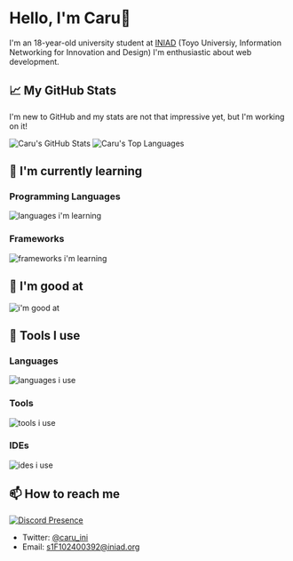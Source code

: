 # Hello, I'm Caru👋

I'm an 18-year-old university student at [INIAD](https://iniad.org/) (Toyo Universiy, Information Networking for Innovation and Design)
I'm enthusiastic about web development.

## 📈 My GitHub Stats

I'm new to GitHub and my stats are not that impressive yet, but I'm working on it!

<img src="https://github-readme-stats.vercel.app/api?username=caru-ini&show_icons=true&theme=algolia" alt="Caru's GitHub Stats">
<img src="https://github-readme-stats.vercel.app/api/top-langs/?username=caru-ini&layout=compact&theme=algolia" alt="Caru's Top Languages">

## 🌱 I'm currently learning

### Programming Languages

![languages i'm learning](https://go-skill-icons.vercel.app/api/icons?i=typescript,python)

### Frameworks

![frameworks i'm learning](https://go-skill-icons.vercel.app/api/icons?i=next,react,hono,tailwind)

## 💪 I'm good at

![i'm good at](https://go-skill-icons.vercel.app/api/icons?i=discordbots,langchain,openai)

## 🔧 Tools I use

### Languages

![languages i use](https://go-skill-icons.vercel.app/api/icons?i=python,typescript)

### Tools

![tools i use](https://go-skill-icons.vercel.app/api/icons?i=git,pnpm,docker)

### IDEs

![ides i use](https://go-skill-icons.vercel.app/api/icons?i=vscode,pycharm,webstorm)

## 📫 How to reach me

[![Discord Presence](https://lanyard.cnrad.dev/api/1226826654794649690)](https://discord.com/users/1226826654794649690)

- Twitter: [@caru_ini](https://twitter.com/caru_ini)
- Email: <s1F102400392@iniad.org>
